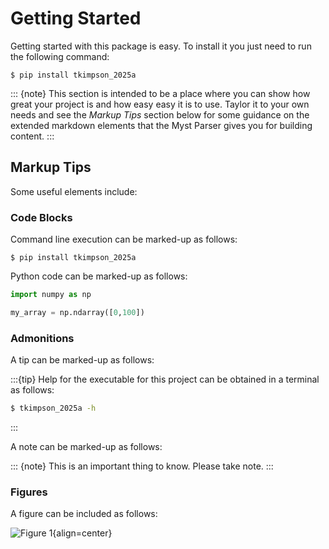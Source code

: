 # Getting Started

Getting started with this package is easy.  To install it you just need to run the following command:
```console
$ pip install tkimpson_2025a
```

::: {note}
This section is intended to be a place where you can show how great your project is and how easy easy it is to use.  Taylor it to your own needs and see the *Markup Tips* section below for some guidance on the extended markdown elements that the Myst Parser gives you for building content.
:::

## Markup Tips

Some useful elements include:

### Code Blocks

Command line execution can be marked-up as follows:

```console
$ pip install tkimpson_2025a
```

Python code can be marked-up as follows:

```Python
import numpy as np

my_array = np.ndarray([0,100])
```

### Admonitions

A tip can be marked-up as follows:

:::{tip}
Help for the executable for this project can be obtained in a terminal as follows:
```sh
$ tkimpson_2025a -h
```
:::

A note can be marked-up as follows:

::: {note}
This is an important thing to know.  Please take note.
:::

### Figures

A figure can be included as follows:

![Figure 1](../assets/figure_example.png){align=center}
